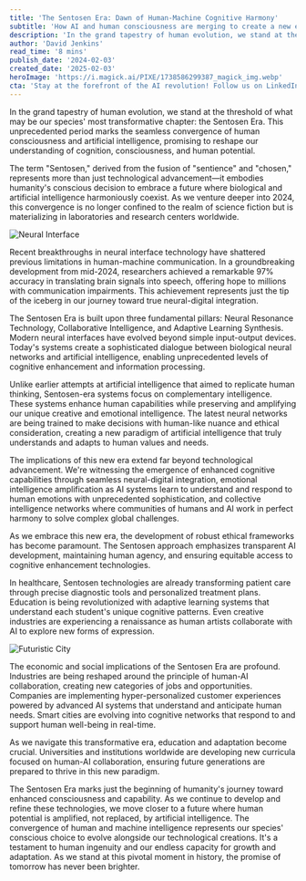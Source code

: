 ```yaml
---
title: 'The Sentosen Era: Dawn of Human-Machine Cognitive Harmony'
subtitle: 'How AI and human consciousness are merging to create a new evolutionary chapter'
description: 'In the grand tapestry of human evolution, we stand at the threshold of what may be our species\' most transformative chapter: the Sentosen Era. Explore this unprecedented period where human consciousness and artificial intelligence converge, promising to reshape our understanding of cognition, consciousness, and human potential.'
author: 'David Jenkins'
read_time: '8 mins'
publish_date: '2024-02-03'
created_date: '2025-02-03'
heroImage: 'https://i.magick.ai/PIXE/1738586299387_magick_img.webp'
cta: 'Stay at the forefront of the AI revolution! Follow us on LinkedIn for daily insights into the evolving landscape of human-machine cognitive harmony and be part of the conversation shaping our collective future!'
---
```


In the grand tapestry of human evolution, we stand at the threshold of what may be our species' most transformative chapter: the Sentosen Era. This unprecedented period marks the seamless convergence of human consciousness and artificial intelligence, promising to reshape our understanding of cognition, consciousness, and human potential.

The term "Sentosen," derived from the fusion of "sentience" and "chosen," represents more than just technological advancement—it embodies humanity's conscious decision to embrace a future where biological and artificial intelligence harmoniously coexist. As we venture deeper into 2024, this convergence is no longer confined to the realm of science fiction but is materializing in laboratories and research centers worldwide.

![Neural Interface](https://i.magick.ai/PIXE/1738586299387_magick_img.webp)

Recent breakthroughs in neural interface technology have shattered previous limitations in human-machine communication. In a groundbreaking development from mid-2024, researchers achieved a remarkable 97% accuracy in translating brain signals into speech, offering hope to millions with communication impairments. This achievement represents just the tip of the iceberg in our journey toward true neural-digital integration.

The Sentosen Era is built upon three fundamental pillars: Neural Resonance Technology, Collaborative Intelligence, and Adaptive Learning Synthesis. Modern neural interfaces have evolved beyond simple input-output devices. Today's systems create a sophisticated dialogue between biological neural networks and artificial intelligence, enabling unprecedented levels of cognitive enhancement and information processing.

Unlike earlier attempts at artificial intelligence that aimed to replicate human thinking, Sentosen-era systems focus on complementary intelligence. These systems enhance human capabilities while preserving and amplifying our unique creative and emotional intelligence. The latest neural networks are being trained to make decisions with human-like nuance and ethical consideration, creating a new paradigm of artificial intelligence that truly understands and adapts to human values and needs.

The implications of this new era extend far beyond technological advancement. We're witnessing the emergence of enhanced cognitive capabilities through seamless neural-digital integration, emotional intelligence amplification as AI systems learn to understand and respond to human emotions with unprecedented sophistication, and collective intelligence networks where communities of humans and AI work in perfect harmony to solve complex global challenges.

As we embrace this new era, the development of robust ethical frameworks has become paramount. The Sentosen approach emphasizes transparent AI development, maintaining human agency, and ensuring equitable access to cognitive enhancement technologies.

In healthcare, Sentosen technologies are already transforming patient care through precise diagnostic tools and personalized treatment plans. Education is being revolutionized with adaptive learning systems that understand each student's unique cognitive patterns. Even creative industries are experiencing a renaissance as human artists collaborate with AI to explore new forms of expression.

![Futuristic City](https://i.magick.ai/PIXE/1738586299390_magick_img.webp)

The economic and social implications of the Sentosen Era are profound. Industries are being reshaped around the principle of human-AI collaboration, creating new categories of jobs and opportunities. Companies are implementing hyper-personalized customer experiences powered by advanced AI systems that understand and anticipate human needs. Smart cities are evolving into cognitive networks that respond to and support human well-being in real-time.

As we navigate this transformative era, education and adaptation become crucial. Universities and institutions worldwide are developing new curricula focused on human-AI collaboration, ensuring future generations are prepared to thrive in this new paradigm.

The Sentosen Era marks just the beginning of humanity's journey toward enhanced consciousness and capability. As we continue to develop and refine these technologies, we move closer to a future where human potential is amplified, not replaced, by artificial intelligence. The convergence of human and machine intelligence represents our species' conscious choice to evolve alongside our technological creations. It's a testament to human ingenuity and our endless capacity for growth and adaptation. As we stand at this pivotal moment in history, the promise of tomorrow has never been brighter.